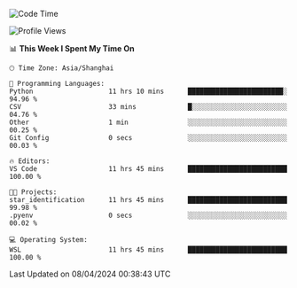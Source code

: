 <!--START_SECTION:waka-->
![Code Time](http://img.shields.io/badge/Code%20Time-1%2C602%20hrs%2058%20mins-blue)

![Profile Views](http://img.shields.io/badge/Profile%20Views-0-blue)

📊 **This Week I Spent My Time On** 

```text
🕑︎ Time Zone: Asia/Shanghai

💬 Programming Languages: 
Python                   11 hrs 10 mins      ████████████████████████░   94.96 % 
CSV                      33 mins             █░░░░░░░░░░░░░░░░░░░░░░░░   04.76 % 
Other                    1 min               ░░░░░░░░░░░░░░░░░░░░░░░░░   00.25 % 
Git Config               0 secs              ░░░░░░░░░░░░░░░░░░░░░░░░░   00.03 % 

🔥 Editors: 
VS Code                  11 hrs 45 mins      █████████████████████████   100.00 % 

🐱‍💻 Projects: 
star_identification      11 hrs 45 mins      █████████████████████████   99.98 % 
.pyenv                   0 secs              ░░░░░░░░░░░░░░░░░░░░░░░░░   00.02 % 

💻 Operating System: 
WSL                      11 hrs 45 mins      █████████████████████████   100.00 % 
```


 Last Updated on 08/04/2024 00:38:43 UTC
<!--END_SECTION:waka-->